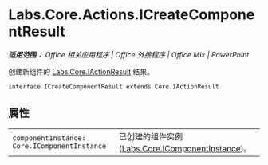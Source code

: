 ﻿
# Labs.Core.Actions.ICreateComponentResult

 _**适用范围：** Office 相关应用程序 | Office 外接程序 | Office Mix | PowerPoint_

创建新组件的 [Labs.Core.IActionResult](../../reference/office-mix/labs.core.iactionresult.md) 结果。

```
interface ICreateComponentResult extends Core.IActionResult
```


## 属性


|||
|:-----|:-----|
| `componentInstance: Core.IComponentInstance`|已创建的组件实例 ([Labs.Core.IComponentInstance](../../reference/office-mix/labs.core.icomponentinstance.md))。 |
